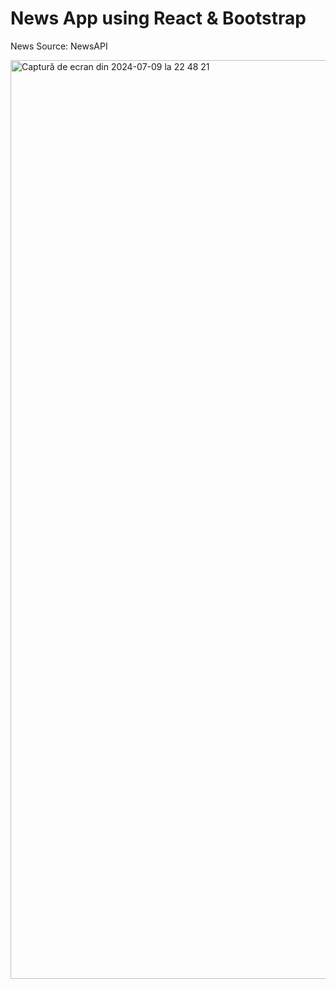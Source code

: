 # News App using React & Bootstrap
News Source: NewsAPI

<img width="1470" alt="Captură de ecran din 2024-07-09 la 22 48 21" src="https://github.com/AlexandraNedelcu/news-app/assets/55040878/0367dcef-0c1f-4f9b-ad3d-68158c64b250">

